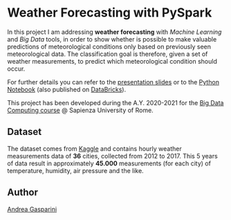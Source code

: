 # Weather Forecasting with PySpark

In this project I am addressing **weather forecasting** with _Machine Learning_
and _Big Data_ tools, in order to show whether is possible to make valuable
predictions of meteorological conditions only based on previously seen meteorological
data. The classification goal is therefore, given a set of weather measurements,
to predict which meteorological condition should occur.

For further details you can refer to the [presentation slides](https://github.com/andrea-gasparini/big-data-weather-forecasting/blob/master/presentation.pdf) or to the [Python Notebook](https://github.com/andrea-gasparini/big-data-weather-forecasting/blob/master/project.ipynb)
(also published on [DataBricks](https://databricks-prod-cloudfront.cloud.databricks.com/public/4027ec902e239c93eaaa8714f173bcfc/4264875385131584/1252952709241176/4274404022451383/latest.html)).

This project has been developed during the A.Y. 2020-2021 for the
[Big Data Computing course](https://github.com/gtolomei/big-data-computing)
@ Sapienza University of Rome.

## Dataset

The dataset comes from [Kaggle](https://www.kaggle.com/selfishgene/historical-hourly-weather-data)
and contains hourly weather measurements data of **36** cities, collected from
2012 to 2017. This 5 years of data result in approximately **45.000** measurements
(for each city) of temperature, humidity, air pressure and the like.

## Author

[Andrea Gasparini](https://github.com/andrea-gasparini)
